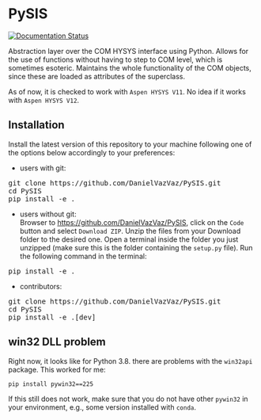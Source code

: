 # PySIS

[![Documentation Status](https://readthedocs.org/projects/pysis-docs/badge/?version=latest)](https://pysis-docs.readthedocs.io/en/latest/?badge=latest)

Abstraction layer over the COM HYSYS interface using Python. Allows for the use of functions without having to step to COM level, which is sometimes esoteric. Maintains the whole functionality of the COM objects, since these are loaded as attributes of the superclass.

As of now, it is checked to work with `Aspen HYSYS V11`. No idea if it works with `Aspen HYSYS V12`.

## Installation

Install the latest version of this repository to your machine following one of the options below accordingly to your preferences:

- users with git:<br/>
<pre>git clone https://github.com/DanielVazVaz/PySIS.git
cd PySIS
pip install -e .
</pre>

- users without git:<br/>
Browser to https://github.com/DanielVazVaz/PySIS, click on the `Code` button and select `Download ZIP`. Unzip the files from your Download folder to the desired one. Open a terminal inside the folder you just unzipped (make sure this is the folder containing the `setup.py` file). Run the following command in the terminal:
<pre>
pip install -e .
</pre>

- contributors:<br/>
<pre>git clone https://github.com/DanielVazVaz/PySIS.git
cd PySIS
pip install -e .[dev]
</pre>

## win32 DLL problem

Right now, it looks like for Python 3.8. there are problems with the `win32api` package. This worked for me:

```
pip install pywin32==225
```

If this still does not work, make sure that you do not have other `pywin32` in your environment, e.g., some version installed with `conda`.
